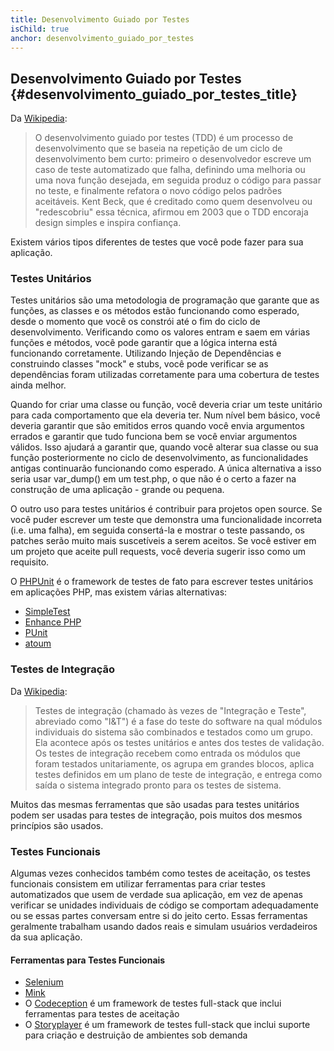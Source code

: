 ```yaml
---
title: Desenvolvimento Guiado por Testes
isChild: true
anchor: desenvolvimento_guiado_por_testes
---
```


## Desenvolvimento Guiado por Testes {#desenvolvimento_guiado_por_testes_title}

Da [Wikipedia](http://en.wikipedia.org/wiki/Test-driven_development):

> O desenvolvimento guiado por testes (TDD) é um processo de desenvolvimento que se baseia na repetição de um ciclo 
de desenvolvimento bem curto: primeiro o desenvolvedor escreve um caso de teste automatizado que falha, definindo uma 
melhoria ou uma nova função desejada, em seguida produz o código para passar no teste, e finalmente refatora o novo 
código pelos padrões aceitáveis. Kent Beck, que é creditado como quem desenvolveu ou "redescobriu" essa técnica, 
afirmou em 2003 que o TDD encoraja design simples e inspira confiança.

Existem vários tipos diferentes de testes que você pode fazer para sua aplicação.

### Testes Unitários

Testes unitários são uma metodologia de programação que garante que as funções, as classes e os métodos estão
funcionando como esperado, desde o momento que você os constrói até o fim do ciclo de desenvolvimento. Verificando
como os valores entram e saem em várias funções e métodos, você pode garantir que a lógica interna está funcionando
corretamente. Utilizando Injeção de Dependências e construindo classes "mock" e stubs, você pode verificar se as
dependências foram utilizadas corretamente para uma cobertura de testes ainda melhor.

Quando for criar uma classe ou função, você deveria criar um teste unitário para cada comportamento que ela deveria
ter. Num nível bem básico, você deveria garantir que são emitidos erros quando você envia argumentos errados e
garantir que tudo funciona bem se você enviar argumentos válidos.  Isso ajudará a garantir que, quando você alterar
sua classe ou sua função posteriormente no ciclo de desenvolvimento, as funcionalidades antigas continuarão
funcionando como esperado. A única alternativa a isso seria usar var_dump() em um test.php, o que não é o certo a
fazer na construção de uma aplicação - grande ou pequena.

O outro uso para testes unitários é contribuir para projetos open source. Se você puder escrever um teste que
demonstra uma funcionalidade incorreta (i.e. uma falha), em seguida consertá-la e mostrar o teste passando, os
patches serão muito mais suscetíveis a serem aceitos. Se você estiver em um projeto que aceite pull requests, você
deveria sugerir isso como um requisito.

O [PHPUnit](http://phpunit.de) é o framework de testes de fato para escrever testes unitários em aplicações PHP, mas
existem várias alternativas:

* [SimpleTest](http://simpletest.org)
* [Enhance PHP](http://www.enhance-php.com/)
* [PUnit](http://punit.smf.me.uk/)
* [atoum](https://github.com/mageekguy/atoum)

### Testes de Integração

Da [Wikipedia](http://en.wikipedia.org/wiki/Integration_testing):

> Testes de integração (chamado às vezes de "Integração e Teste", abreviado como "I&T") é a fase do teste do software 
na qual módulos individuais do sistema são combinados e testados como um grupo. Ela acontece após os testes unitários 
e antes dos testes de validação. Os testes de integração recebem como entrada os módulos que foram testados 
unitariamente, os agrupa em grandes blocos, aplica testes definidos em um plano de teste de integração, e entrega como 
saída o sistema integrado pronto para os testes de sistema.

Muitos das mesmas ferramentas que são usadas para testes unitários podem ser usadas para testes de integração, pois
muitos dos mesmos princípios são usados.

### Testes Funcionais

Algumas vezes conhecidos também como testes de aceitação, os testes funcionais consistem em utilizar ferramentas para
criar testes automatizados que usem de verdade sua aplicação, em vez de apenas verificar se unidades individuais de
código se comportam adequadamente ou se essas partes conversam entre si do jeito certo. Essas ferramentas geralmente
trabalham usando dados reais e simulam usuários verdadeiros da sua aplicação.

#### Ferramentas para Testes Funcionais

* [Selenium](http://seleniumhq.com)
* [Mink](http://mink.behat.org)
* O [Codeception](http://codeception.com) é um framework de testes full-stack que inclui ferramentas para testes de aceitação
* O [Storyplayer](http://datasift.github.io/storyplayer/) é um framework de testes full-stack que inclui suporte para criação e destruição de ambientes sob demanda
